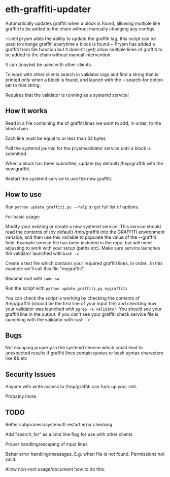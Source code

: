 # eth-graffiti-updater

Automatically updates graffiti when a block is found, allowing multiple line graffiti to be added to the chain without manually changing any configs.

~Until prysm adds the ability to update the graffiti tag, this script can be used to change graffiti everytime a block is found.~
Prysm has added a graffiti from file function but it doesn't (yet) allow multiple lines of graffiti to be added to the chain without manual intervention.

It can (maybe) be used with other clients.

To work with other clients search in validator logs and find a string that is printed _only_ when a block is found, and launch with the --search-for option set to that string.

Requires that the validator is running as a systemd service!

## How it works

Read in a file containing the of graffiti lines we want to add, in order, to the blockchain.

Each line must be equal to or less than 32 bytes

Poll the systemd journal for the prysmvalidator service until a block is submitted. 

When a block has been submitted, update (by default) /tmp/graffiti with the new graffiti.

Restart the systemd service to use the new graffiti.

## How to use

Run ```python update_graffiti.py --help``` to get full list of options.

For basic usage:

Modify your existing or create a new systemd service.
This service should read the contents of (by default) /tmp/graffiti into the GRAFFITI environment variable, and then use this variable to populate the value of the --graffiti field.
Example service file has been included in the repo, but will need adjusting to work with your setup (paths etc). 
Make sure service launches the validator launched with ```bash -c```

Create a text file which contains your required graffiti lines, in order.. In this example we'll call this file "mygraffiti"

Become root with ```sudo su```

Run the script with ```python update_graffiti.py mygraffiti```

You can check the script is working by checking the contents of /tmp/graffiti (should be the first line of your input file) and checking how your validator was launched with ```pgrep -a validator```. You should see your graffiti line in the output. If you can't see your graffiti check service file is launching with the validator with ```bash -c```


## Bugs
Not escaping properly in the systemd service which could lead to unexpected results if graffiti lines contain quotes or bash syntax characters like && etc

## Security Issues

Anyone with write access to /tmp/graffiti can fuck up your shit.

Probably more.

## TODO

Better subprocess/systemctl restart error checking

Add "search_for" as a cmd line flag for use with other clients

Proper handling/escaping of input lines

Better error handling/messages. E.g. when file is not found. Permissions not valid.

Allow non-root usage/document how to do this.

